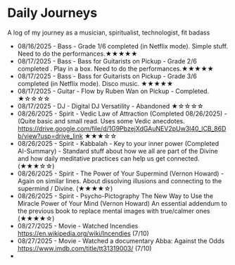 # Daily Journeys 
A log of my journey as a musician, spiritualist, technologist, fit badass

* 08/16/2025 - Bass - Grade 1/6 completed (in Netflix mode). Simple stuff. Need to do the performances.★★★★★
* 08/17/2025 - Bass - Bass for Guitarists on Pickup - Grade 2/6 completed . Play in a box. Need to do the performances.★★★★★
* 08/17/2025 - Bass - Bass for Guitarists on Pickup - Grade 3/6 completed (in Netflix mode). Disco music. ★★★★★
* 08/17/2025 - Guitar - Flow by Ruben Wan on Pickup - Completed. ★☆☆☆☆
* 08/17/2025 - DJ - Digital DJ Versatility - Abandoned ★☆☆☆☆
* 08/26/2025 - Spirit - Vedic Law of Attraction (Completed 08/26/2025) - (Quite basic and small read. Uses some Vedic anecdotes. https://drive.google.com/file/d/1G9PbzejXdGAuNEV2pUw3l40_lCB_86Db/view?usp=drive_link ★★★☆☆
* 08/26/2025 - Spirit - Kabbalah - Key to your inner power (Completed AI-Summary) - Standard stuff about how we all are part of the Divine and how daily meditative practices can help us get connected. (★★★☆☆)
* 08/26/2025 - Spirit - The Power of Your Supermind (Vernon Howard) - Again on similar lines. About dissolving illusions and connecting to the supermind / Divine. (★★★★☆)
* 08/26/2025 - Spirit - Psycho-Pictography The New Way to Use the Miracle Power of Your Mind (Vernon Howard) An essential addendum to the previous book to replace mental images with true/calmer ones (★★★★☆)
* 08/27/2025 - Movie - Watched Incendies https://en.wikipedia.org/wiki/Incendies (7/10)
* 08/27/2025 - Movie - Watched a documentary Abba: Against the Odds https://www.imdb.com/title/tt31319003/ (7/10)
*  

